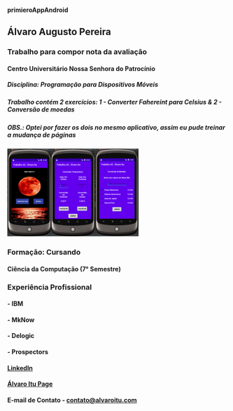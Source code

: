 #### primieroAppAndroid
## Álvaro Augusto Pereira

### Trabalho para compor nota da avaliação
#### Centro Universitário Nossa Senhora do Patrocínio
##### Disciplina: Programação para Dispositivos Móveis
##### Trabalho contém 2 exercícios: 1 - Converter Fahereint para Celsius & 2 - Conversão de moedas
##### OBS.: Optei por fazer os dois no mesmo aplicativo, assim eu pude treinar a mudança de páginas

<img src="https://github.com/alvaroitu/primeiroAppAndroid/blob/master/imagens/1_appTelaPrincipal.PNG" width="100"><img src="https://github.com/alvaroitu/primeiroAppAndroid/blob/master/imagens/2_appTelaTemperatura.PNG" width="100"><img src="https://github.com/alvaroitu/primeiroAppAndroid/blob/master/imagens/3_appTelaMoeda.PNG" width="100">


### Formação: Cursando
#### Ciência da Computação (7° Semestre)

### Experiência Profissional
#### - IBM
#### - MkNow
#### - Delogic
#### - Prospectors

#### [LinkedIn](https://www.linkedin.com/in/alvaro-augusto-pereira)

#### [Álvaro Itu Page](https://alvaroitu.github.io/)

#### E-mail de Contato - contato@alvaroitu.com





